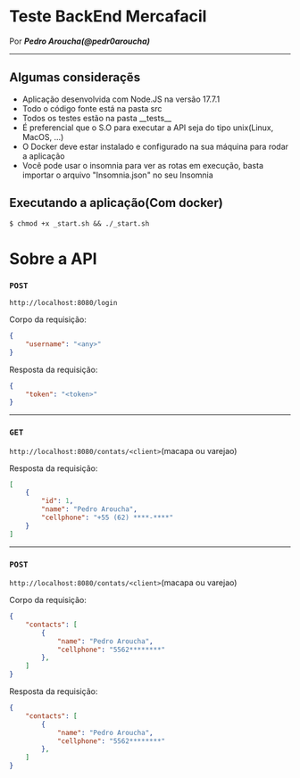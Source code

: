 # Teste BackEnd Mercafacil

Por __*Pedro Aroucha(@pedr0aroucha)*__

<hr>

## Algumas consideraçẽs

- Aplicação desenvolvida com Node.JS na versão 17.7.1
- Todo o código fonte está na pasta src
- Todos os testes estão na pasta \_\_tests\_\_
- É preferencial que o S.O para executar a API seja do tipo unix(Linux, MacOS, ...)
- O Docker deve estar instalado e configurado na sua máquina para rodar a aplicação
- Você pode usar o insomnia para ver as rotas em execução, basta importar o arquivo "Insomnia.json" no seu Insomnia

## Executando a aplicação(Com docker)

`$ chmod +x _start.sh && ./_start.sh`

# Sobre a API

### `POST`

`http://localhost:8080/login`

Corpo da requisição:
```json
{
    "username": "<any>"
}
```
Resposta da requisição:
```json
{
    "token": "<token>"
}
```

<hr>

### `GET`

`http://localhost:8080/contats/<client>`(macapa ou varejao)

Resposta da requisição:
```json
[
	{
		"id": 1,
		"name": "Pedro Aroucha",
		"cellphone": "+55 (62) ****-****"
	}
]
```
<hr>

### `POST`

`http://localhost:8080/contats/<client>`(macapa ou varejao)

Corpo da requisição:
```json
{
    "contacts": [
        {
            "name": "Pedro Aroucha",
            "cellphone": "5562********"
        },
    ]
}
```
Resposta da requisição:
```json
{
    "contacts": [
        {
            "name": "Pedro Aroucha",
            "cellphone": "5562********"
        },
    ]
}
```
